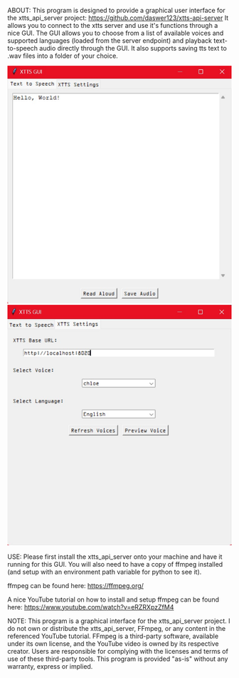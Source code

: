 
ABOUT:
This program is designed to provide a graphical user interface for the xtts_api_server project: https://github.com/daswer123/xtts-api-server
It allows you to connect to the xtts server and use it's functions through a nice GUI. The GUI allows you to choose from a list of available voices and supported languages (loaded from the server endpoint) and playback text-to-speech audio directly through the GUI. It also supports saving tts text to .wav files into a folder of your choice. 



![](screenshots/XTTS_GUI_Example1.jpg) 
![](screenshots/XTTS_GUI_Example2.jpg)




USE:
Please first install the xtts_api_server onto your machine and have it running for this GUI. You will also need to have a copy of ffmpeg installed (and setup with an environment path variable for python to see it).

ffmpeg can be found here: https://ffmpeg.org/

A nice YouTube tutorial on how to install and setup ffmpeg can be found here: https://www.youtube.com/watch?v=eRZRXpzZfM4

NOTE:
This program is a graphical interface for the xtts_api_server project. I do not own or distribute the xtts_api_server, FFmpeg, or any content in the referenced YouTube tutorial. FFmpeg is a third-party software, available under its own license, and the YouTube video is owned by its respective creator. Users are responsible for complying with the licenses and terms of use of these third-party tools. This program is provided "as-is" without any warranty, express or implied.
